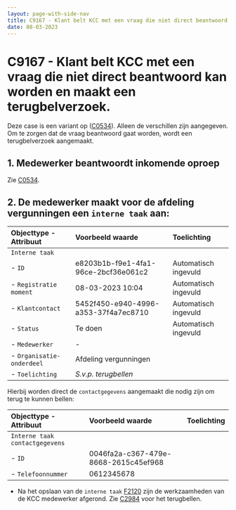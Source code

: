 ```yaml
---
layout: page-with-side-nav
title: C9167 - Klant belt KCC met een vraag die niet direct beantwoord kan worden en maakt een terugbelverzoek.
date: 08-03-2023
---
```


# C9167 - Klant belt KCC met een vraag die niet direct beantwoord kan worden en maakt een terugbelverzoek.

Deze case is een variant op ([C0534](./0534.md)). Alleen de verschillen zijn aangegeven.
Om te zorgen dat de vraag beantwoord gaat worden, wordt een terugbelverzoek aangemaakt.

## 1. Medewerker beantwoordt inkomende oproep

Zie [C0534](./0534.md).

## 2. De medewerker maakt voor de afdeling vergunningen een `interne taak` aan:

| Objecttype - Attribuut | Voorbeeld waarde | Toelichting |
| :----------- | :----------- | :----------- |
| `Interne taak` | | |
| - `ID` | e8203b1b-f9e1-4fa1-96ce-2bcf36e061c2 | Automatisch ingevuld |
| - `Registratie moment` | 08-03-2023 10:04 | Automatisch ingevuld |
| - `Klantcontact` | 5452f450-e940-4996-a353-37f4a7ec8710 | Automatisch ingevuld |
| - `Status` | Te doen | Automatisch ingevuld | 
| - `Medewerker` | - |  |
| - `Organisatie-onderdeel` | Afdeling vergunningen |  |
| - `Toelichting` | _S.v.p. terugbellen_ | |

Hierbij worden direct de `contactgegevens` aangemaakt die nodig zijn om terug te kunnen bellen:

| Objecttype - Attribuut | Voorbeeld waarde | Toelichting |
| :----------- | :----------- | :----------- |
| `Interne taak contactgegevens` | | |
| - `ID` | 0046fa2a-c367-479e-8668-2615c45ef968 |
| - `Telefoonnummer` | 0612345678 | |

- Na het opslaan van de `interne taak` [F2120](./2120.md) zijn de werkzaamheden van de KCC medewerker afgerond. Zie [C2984](./2984.md) voor het terugbellen.
